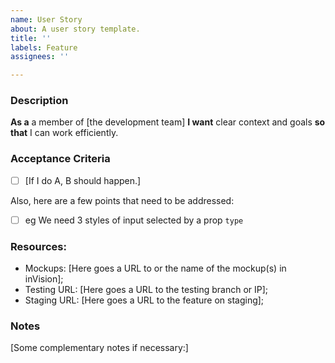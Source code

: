 ```yaml
---
name: User Story
about: A user story template.
title: ''
labels: Feature
assignees: ''

---
```


### Description
**As a** a member of [the development team]
**I want** clear context and goals
**so that** I can work efficiently.

### Acceptance Criteria

- [ ] [If I do A, B should happen.]

Also, here are a few points that need to be addressed:
- [ ] eg We need 3 styles of input selected by a prop `type`

### Resources:

* Mockups: [Here goes a URL to or the name of the mockup(s) in inVision];
* Testing URL: [Here goes a URL to the testing branch or IP];
* Staging URL: [Here goes a URL to the feature on staging];


### Notes

[Some complementary notes if necessary:]
